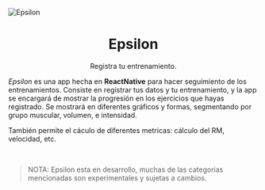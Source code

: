 ![Epsilon](assets/logo2.png)

 <h1 align="center"><b>Epsilon</b></h1>
  <p align="center">
  Registra tu entrenamiento.
    <br />
 

*Epsilon* es una app hecha en **ReactNative** para hacer seguimiento de los entrenamientos. Consiste en registrar tus datos y tu entrenamiento, y la app se encargará de mostrar la progresión en los ejercicios que hayas registrado. Se mostrará en diferentes gráficos y formas, segmentando por grupo muscular, volumen, e intensidad. 

También permite el cáculo de diferentes metricas: cálculo del RM, velocidad, etc.

<br/>

> NOTA: Epsilon esta en desarrollo, muchas de las categorias mencionadas son experimentales y sujetas a cambios.
